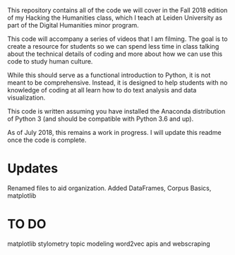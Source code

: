 This repository contains all of the code we will cover in the Fall 2018 edition of my Hacking the Humanities class, which I teach at Leiden University as part of the Digital Humanities minor program.

This code will accompany a series of videos that I am filming. The goal is to create a resource for students so we can spend less time in class talking about the technical details of coding and more about how we can use this code to study human culture.

While this should serve as a functional introduction to Python, it is not meant to be comprehensive. Instead, it is designed to help students with no knowledge of coding at all learn how to do text analysis and data visualization.

This code is written assuming you have installed the Anaconda distribution of Python 3 (and should be compatible with Python 3.6 and up).

As of July 2018, this remains a work in progress. I will update this readme once the code is complete.

# Updates
Renamed files to aid organization. Added DataFrames, Corpus Basics, matplotlib

# TO DO
matplotlib
stylometry
topic modeling
word2vec
apis and webscraping

